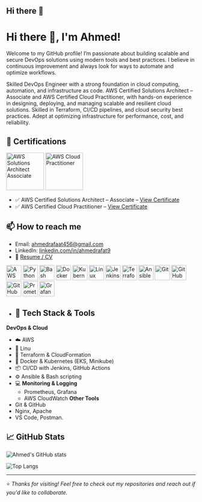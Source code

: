 ## Hi there 👋
# Hi there 👋, I'm Ahmed!
Welcome to my GitHub profile! I’m passionate about building scalable and secure DevOps solutions using modern tools and best practices. I believe in continuous improvement and always look for ways to automate and optimize workflows.

Skilled DevOps Engineer with a strong foundation in cloud computing, automation, and infrastructure as code. AWS Certified
Solutions Architect – Associate and AWS Certified Cloud Practitioner, with hands-on experience in designing, deploying, and
managing scalable and resilient cloud solutions. Skilled in Terraform, CI/CD pipelines, and cloud security best practices. Adept at
optimizing infrastructure for performance, cost, and reliability.

## 🏅 Certifications

<p align="left">
  <img src="https://images.credly.com/size/340x340/images/0fcf7cd4-d5ef-4cd4-9b77-5b554d153d10/image.png" alt="AWS Solutions Architect Associate" width="100" />
  <img src="https://images.credly.com/size/340x340/images/684f06c2-d8c4-4d51-900d-2fdf1e87e67d/image.png" alt="AWS Cloud Practitioner" width="100" />
  
</p>

- ✅ AWS Certified Solutions Architect – Associate – [View Certificate](https://www.credly.com/badges/e09e3eab-7fa4-4b0e-ae50-48dbff30422b/linked_in?t=s5vo7u)
- ✅ AWS Certified Cloud Practitioner – [View Certificate](https://www.credly.com/badges/5bdd358c-5e8b-4db8-8282-a03b722b7dbc/linked_in)


## 📫 How to reach me
- Email: ahmedrafaat456@gmail.com
- LinkedIn: [linkedin.com/in/ahmedrafat9](https://www.linkedin.com/in/ahmedrafat9/)
- 💼 [Resume / CV](https://drive.google.com/drive/folders/1-Fcs6OL2Rdxi1KNyL4aU0Bh5KguOrwQn?usp=sharing)


<p align="left">
  <img src="https://unpkg.com/aws-icons@latest/icons/CATEGORY/ICON_SVG_NAME.svg" alt="AWS" width="40" height="40"/>
  <img src="https://cdn.jsdelivr.net/gh/devicons/devicon/icons/python/python-original.svg" alt="Python" width="40" height="40"/>
  <img src="https://cdn.jsdelivr.net/gh/devicons/devicon/icons/bash/bash-original.svg" alt="Bash" width="40" height="40"/>
  <img src="https://cdn.jsdelivr.net/gh/devicons/devicon/icons/docker/docker-original.svg" alt="Docker" width="40" height="40"/>
  <img src="https://cdn.jsdelivr.net/gh/devicons/devicon/icons/kubernetes/kubernetes-plain.svg" alt="Kubernetes" width="40" height="40"/>
  <img src="https://cdn.jsdelivr.net/gh/devicons/devicon/icons/linux/linux-original.svg" alt="Linux" width="40" height="40"/>
  <img src="https://cdn.jsdelivr.net/gh/devicons/devicon/icons/jenkins/jenkins-original.svg" alt="Jenkins" width="40" height="40"/>
  <img src="https://cdn.jsdelivr.net/gh/devicons/devicon/icons/terraform/terraform-original.svg" alt="Terraform" width="40" height="40"/>
  <img src="https://cdn.jsdelivr.net/gh/devicons/devicon/icons/ansible/ansible-original.svg" alt="Ansible" width="40" height="40"/>
  <img src="https://cdn.jsdelivr.net/gh/devicons/devicon/icons/git/git-original.svg" alt="Git" width="40" height="40"/>
  <img src="https://cdn.jsdelivr.net/gh/devicons/devicon/icons/github/github-original.svg" alt="GitHub" width="40" height="40"/>
  <img src="https://cdn.jsdelivr.net/gh/devicons/devicon/icons/githubactions/githubactions-original.svg" alt="GitHub Actions" width="40" height="40"/>
  <img src="https://www.vectorlogo.zone/logos/prometheusio/prometheusio-icon.svg" alt="Prometheus" width="40" height="40"/>
  <img src="https://www.vectorlogo.zone/logos/grafana/grafana-icon.svg" alt="Grafana" width="40" height="40"/>

</p>


- ## 🔧 Tech Stack & Tools
**DevOps & Cloud**
- ☁️ AWS
- 🐧 Linu
- 🔧 Terraform & CloudFormation
- 🐳 Docker & Kubernetes (EKS, Minikube)
- 📦 CI/CD with Jenkins, GitHub Actions
- ⚙️ Ansible & Bash scripting
- 💻 **Monitoring & Logging**
    - Prometheus, Grafana
    - AWS CloudWatch
 **Other Tools**
- Git & GitHub
- Nginx, Apache
- VS Code, Postman.



## 📈 GitHub Stats

![Ahmed's GitHub stats](https://github-readme-stats.vercel.app/api?username=ahmedrafat9&show_icons=true&theme=tokyonight)

![Top Langs](https://github-readme-stats.vercel.app/api/top-langs/?username=Ahmedrafat9&layout=compact&theme=tokyonight)





---

⭐️ _Thanks for visiting! Feel free to check out my repositories and reach out if you'd like to collaborate._  

